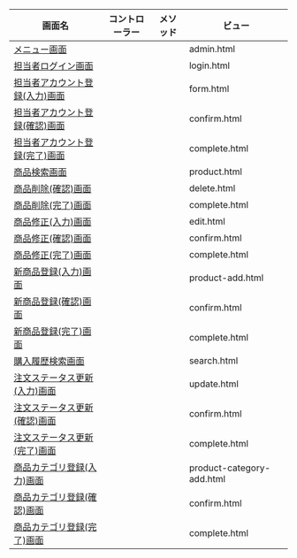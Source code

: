 | 画面名                                                                                    | コントローラー | メソッド | ビュー                    |
| ----------------------------------------------------------------------------------------- | -------------- | -------- | ------------------------- |
| [メニュー画面](http://localhost:8080/admin)                                               |                |          | admin.html                |
| [担当者ログイン画面](http://localhost:8080/admin/login)                                   |                |          | login.html                |
| [担当者アカウント登録(入力)画面](http://localhost:8080/admin/account/form)                |                |          | form.html                 |
| [担当者アカウント登録(確認)画面](http://localhost:8080/admin/account/confirm)             |                |          | confirm.html              |
| [担当者アカウント登録(完了)画面](http://localhost:8080/admin/account/complete)            |                |          | complete.html             |
| [商品検索画面](http://localhost:8080/admin/product)                                       |                |          | product.html              |
| [商品削除(確認)画面](http://localhost:8080/admin/product/delete/{productId})              |                |          | delete.html               |
| [商品削除(完了)画面](http://localhost:8080/admin/product/delete/complete)                 |                |          | complete.html             |
| [商品修正(入力)画面](http://localhost:8080/admin/product/edit/{productId})                |                |          | edit.html                 |
| [商品修正(確認)画面](http://localhost:8080/admin/product/edit/confirm)                    |                |          | confirm.html              |
| [商品修正(完了)画面](http://localhost:8080/admin/product/edit/complete)                   |                |          | complete.html             |
| [新商品登録(入力)画面](http://localhost:8080/admin/product-add)                           |                |          | product-add.html          |
| [新商品登録(確認)画面](http://localhost:8080/admin/product/add/confirm)                   |                |          | confirm.html              |
| [新商品登録(完了)画面](http://localhost:8080/admin/product/add/complete)                  |                |          | complete.html             |
| [購入履歴検索画面](http://localhost:8080/admin/order/search)                              |                |          | search.html               |
| [注文ステータス更新(入力)画面](http://localhost:8080/admin/order/status/update/{orderId}) |                |          | update.html               |
| [注文ステータス更新(確認)画面](http://localhost:8080/admin/order/status/update/confirm)   |                |          | confirm.html              |
| [注文ステータス更新(完了)画面](http://localhost:8080/admin/order/status/update/complete)  |                |          | complete.html             |
| [商品カテゴリ登録(入力)画面](http://localhost:8080/admin/product-category-add)            |                |          | product-category-add.html |
| [商品カテゴリ登録(確認)画面](http://localhost:8080/admin/product-category-add/confirm)    |                |          | confirm.html              |
| [商品カテゴリ登録(完了)画面](http://localhost:8080/admin/product-category-add/complete)   |                |          | complete.html             |
